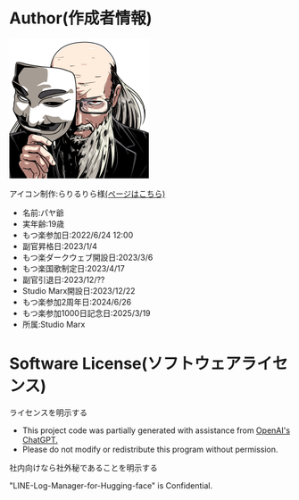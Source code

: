 # Author(作成者情報)

<img src="https://github.com/X1288664/LINE-Log-Manager-for-Hugging-face/blob/copyright/icon-1000X%201000.png" width="250">




アイコン制作:らりるりら様[(ページはこちら)](https://skima.jp/profile?id=64020)
* 名前:パヤ爺
* 実年齢:19歳
* もつ楽参加日:2022/6/24 12:00
* 副官昇格日:2023/1/4
* もつ楽ダークウェブ開設日:2023/3/6
* もつ楽国歌制定日:2023/4/17
* 副官引退日:2023/12/??
* Studio Marx開設日:2023/12/22
* もつ楽参加2周年日:2024/6/26
* もつ楽参加1000日記念日:2025/3/19
* 所属:Studio Marx

# Software License(ソフトウェアライセンス)
ライセンスを明示する

* This project code was partially generated with assistance from [OpenAI's ChatGPT.](https://chatgpt.com/)
* Please do not modify or redistribute this program without permission.

社内向けなら社外秘であることを明示する

"LINE-Log-Manager-for-Hugging-face" is Confidential.
